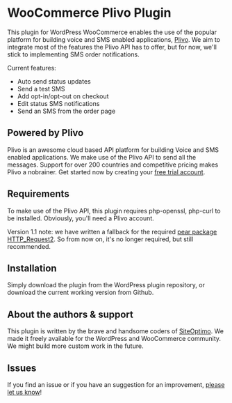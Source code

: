 WooCommerce Plivo Plugin
========================
This plugin for WordPress WooCommerce enables the use of the popular platform for building voice and SMS enabled applications, [Plivo](http://www.plivo.com/?utm_source=plivo-plugin&utm_medium=github&utm_campaign=siteoptimo). We aim to integrate most of the features the Plivo API has to offer, but for now, we'll stick to implementing SMS order notifications.

Current features:
* Auto send status updates
* Send a test SMS
* Add opt-in/opt-out on checkout
* Edit status SMS notifications
* Send an SMS from the order page

Powered by Plivo
----------------
Plivo is an awesome cloud based API platform for building Voice and SMS enabled applications. We make use of the Plivo API to send all the messages.
Support for over 200 countries and competitive pricing makes Plivo a nobrainer.
Get started now by creating your [free trial account](https://manage.plivo.com/accounts/register/?utm_source=plivo-plugin&utm_medium=wordpress&utm_campaign=siteoptimo).


Requirements
------------
To make use of the Plivo API, this plugin requires php-openssl, php-curl to be installed. Obviously, you'll need a Plivo account.

Version 1.1 note: we have written a fallback for the required [pear package HTTP_Request2](http://pear.php.net/package/HTTP_Request2). So from now on, it's no longer required, but still recommended.

Installation
------------
Simply download the plugin from the WordPress plugin repository, or download the current working version from Github.

About the authors & support
---------------------------
This plugin is written by the brave and handsome coders of [SiteOptimo](http://www.siteoptimo.com/?utm_source=plivo-plugin&utm_medium=github&utm_campaign=wcp).
We made it freely available for the WordPress and WooCommerce community. We might build more custom work in the future.

Issues
------
If you find an issue or if you have an suggestion for an improvement, [please let us know](https://github.com/siteoptimo/woocommerce-plivo/issues/new)!
